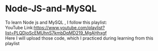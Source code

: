 # Node-JS-and-MySQL

To learn Node js and MySQL , I follow this playlist:<br>
YouTube Link:https://www.youtube.com/playlist?list=PLQDioScEMUhnS7kmbDqMD219_MgAHhxgf<br>
Here I will upload those code, which I practiced during learning from this playlist
